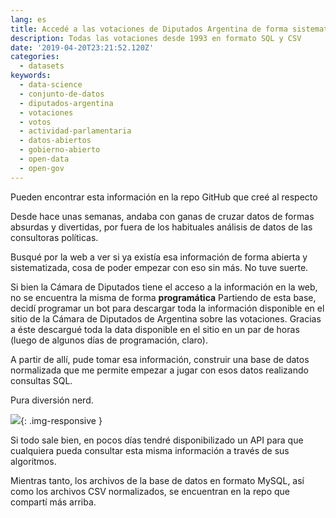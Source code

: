 ```yaml
---
lang: es
title: Accedé a las votaciones de Diputados Argentina de forma sistematizada
description: Todas las votaciones desde 1993 en formato SQL y CSV
date: '2019-04-20T23:21:52.120Z'
categories:
  - datasets 
keywords:
  - data-science
  - conjunto-de-datos
  - diputados-argentina
  - votaciones
  - votos
  - actividad-parlamentaria
  - datos-abiertos
  - gobierno-abierto
  - open-data
  - open-gov
---
```


Pueden encontrar esta información en la repo GitHub que creé al respecto

<!-- markdownlint-disable MD033 -->
<div class="github-card" data-github="nahuelhds/votaciones-ar-datasets" data-width="100%" data-height="auto" data-theme="default"></div>
<script src="//cdn.jsdelivr.net/github-cards/latest/widget.js"></script>
<!-- markdownlint-enable MD033 -->

Desde hace unas semanas, andaba con ganas de cruzar datos de formas absurdas y divertidas, por fuera de los habituales análisis de datos de las consultoras políticas.

Busqué por la web a ver si ya existía esa información de forma abierta y sistematizada, cosa de poder empezar con eso sin más. No tuve suerte.

Si bien la Cámara de Diputados tiene el acceso a la información en la web, no se encuentra la misma de forma **programática** Partiendo de esta base, decidí programar un bot para descargar toda la información disponible en el sitio de la Cámara de Diputados de Argentina sobre las votaciones. Gracias a éste descargué toda la data disponible en el sitio en un par de horas (luego de algunos días de programación, claro).

A partir de allí, pude tomar esa información, construir una base de datos normalizada que me permite empezar a jugar con esos datos realizando consultas SQL.

Pura diversión nerd.

![](https://i.embed.ly/1/image?url=https%3A%2F%2Fi.giphy.com%2Fmedia%2FOMK7LRBedcnhm%2F200.gif&key=a19fcc184b9711e1b4764040d3dc5c07){: .img-responsive }

Si todo sale bien, en pocos días tendré disponibilizado un API para que cualquiera pueda consultar esta misma información a través de sus algoritmos.

Mientras tanto, los archivos de la base de datos en formato MySQL, así como los archivos CSV normalizados, se encuentran en la repo que compartí más arriba.
